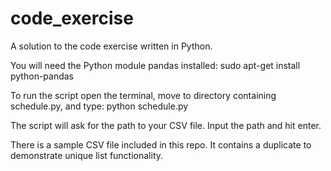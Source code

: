 # code_exercise
A solution to the code exercise written in Python.

You will need the Python module pandas installed:
sudo apt-get install python-pandas

To run the script open the terminal, move to directory containing schedule.py, and type: 
python schedule.py

The script will ask for the path to your CSV file. Input the path and hit enter.

There is a sample CSV file included in this repo.  It contains a duplicate to demonstrate unique list functionality.

